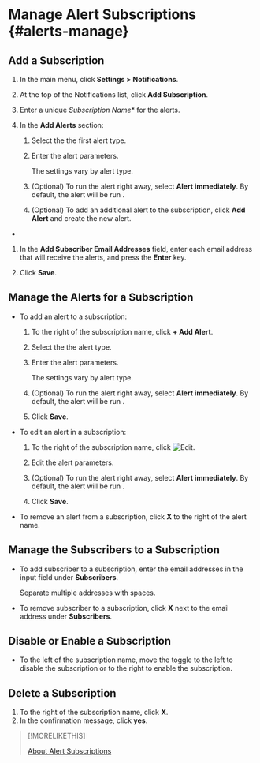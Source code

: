 # Manage Alert Subscriptions {#alerts-manage}

## Add a Subscription

1. In the main menu, click **Settings > Notifications**.

1. At the top of the Notifications list, click **Add Subscription**.

1. Enter a unique *Subscription Name** for the alerts.

1. In the **Add Alerts** section:

    1. Select the the first alert type.
    
    1. Enter the alert parameters.

       The settings vary by alert type.

    1. (Optional) To run the alert right away, select **Alert immediately**. By default, the alert will be run <!-- at what time? -->.

    1. (Optional) To add an additional alert to the subscription, click **Add Alert** and create the new alert.

       <!-- You can add up to NN alerts per subscription. -->
* 
1. In the **Add Subscriber Email Addresses** field, enter each email address that will receive the alerts, and press the **Enter** key.

1. Click **Save**.

## Manage the Alerts for a Subscription

* To add an alert to a subscription:

   1. To the right of the subscription name, click **+ Add Alert**.
   
   1. Select the the alert type.
    
   1. Enter the alert parameters.

       The settings vary by alert type.

   1. (Optional) To run the alert right away, select **Alert immediately**. By default, the alert will be run <!-- at what time? -->.

   1. Click **Save**.

* To edit an alert in a subscription:

   1. To the right of the subscription name, click ![Edit](assets/edit.png).

   1. Edit the alert parameters.

   1. (Optional) To run the alert right away, select **Alert immediately**. By default, the alert will be run <!-- at what time? -->.

   1. Click **Save**.

* To remove an alert from a subscription, click **X** to the right of the alert name.

## Manage the Subscribers to a Subscription

* To add subscriber to a subscription, enter the email addresses in the input field under **Subscribers**.

   Separate multiple addresses with spaces.

* To remove subscriber to a subscription, click **X** next to the email address under **Subscribers**.

## Disable or Enable a Subscription

* To the left of the subscription name, move the toggle to the left to disable the subscription or to the right to enable the subscription.

## Delete a Subscription

1. To the right of the subscription name, click **X**.
1. In the confirmation message, click **yes**.

>[!MORELIKETHIS]
>
>[About Alert Subscriptions](/help/dsp/admin/alerts-about.md)
